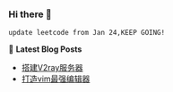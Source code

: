 ### Hi there 👋


<!--START_SECTION:waka-->
```text
update leetcode from Jan 24,KEEP GOING!
```
<!--END_SECTION:waka-->
<!--
Here are some ideas to get you started:

- 🔭 I’m currently working on ...
- 🌱 I’m currently learning ...
- 👯 I’m looking to collaborate on ...
- 🤔 I’m looking for help with ...
- 💬 Ask me about ...
- 📫 How to reach me: ...
- 😄 Pronouns: ...
- ⚡ Fun fact: ...
-->

📕 **Latest Blog Posts**
<!-- BLOG-POST-LIST:START -->
- [搭建V2ray服务器](https://tcloser.github.io/2020/04/26/%E7%BB%8F%E9%AA%8C-V2ray%E6%9C%8D%E5%8A%A1%E5%99%A8%E6%90%AD%E5%BB%BA/)
- [打造vim最强编辑器](https://tcloser.github.io/2020/03/26/%E7%BB%8F%E9%AA%8C-VIM%E9%85%8D%E7%BD%AE/)

<!-- BLOG-POST-LIST:END -->
